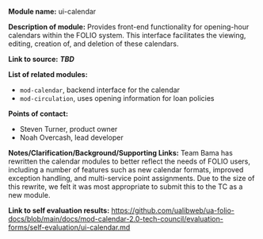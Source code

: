 **Module name:** ui-calendar

**Description of module:** Provides front-end functionality for opening-hour calendars within the
FOLIO system. This interface facilitates the viewing, editing, creation of, and deletion of these
calendars.

**Link to source:** **_TBD_**

**List of related modules:**

- `mod-calendar`, backend interface for the calendar
- `mod-circulation`, uses opening information for loan policies

**Points of contact:**

- Steven Turner, product owner
- Noah Overcash, lead developer

**Notes/Clarification/Background/Supporting Links:** Team Bama has rewritten the calendar modules to
better reflect the needs of FOLIO users, including a number of features such as new calendar
formats, improved exception handling, and multi-service point assignments. Due to the size of this
rewrite, we felt it was most appropriate to submit this to the TC as a new module.

**Link to self evaluation results:**
https://github.com/ualibweb/ua-folio-docs/blob/main/docs/mod-calendar-2.0-tech-council/evaluation-forms/self-evaluation/ui-calendar.md

